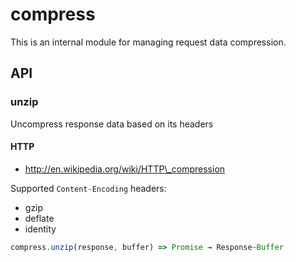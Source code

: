 # compress

This is an internal module for managing request data compression.

## API

### unzip

Uncompress response data based on its headers

#### HTTP

- http://en.wikipedia.org/wiki/HTTP\_compression

Supported `Content-Encoding` headers:
 - gzip
 - deflate
 - identity

```js
compress.unzip(response, buffer) => Promise → Response~Buffer
```
